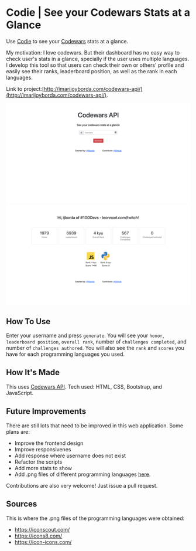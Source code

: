 # Codie | See your Codewars Stats at a Glance

Use [Codie](http://imarijoyborda.com/codewars-api/) to see your [Codewars](https://www.codewars.com/) stats at a glance.

My motivation: I love codewars. But their dashboard has no easy way to check user's stats in a glance, specially if the user uses multiple languages. I develop this tool so that users can check their own or others' profile and easily see their ranks, leaderboard position, as well as the rank in each  languages. 

Link to project:[http://imarijoyborda.com/codewars-api/](http://imarijoyborda.com/codewars-api/). 

![Screenshot of Site - 1](assets/readme/codie-1.png)
![Screenshot of Site - 2](assets/readme/codie-2.png)

## How To Use
Enter your username and press `generate`. You will see your `honor`, `leaderboard position`, `overall rank`, number of `challenges completed`, and number of `challenges authored`. You will also see the `rank` and `scores` you have for each programming languages you used.

## How It's Made
This uses [Codewars API](https://dev.codewars.com/#introduction). Tech used: HTML, CSS, Bootstrap, and JavaScript.

## Future Improvements
There are still lots that need to be improved in this web application. Some plans are:
* Improve the frontend design
* Improve responsivenes
* Add response where username does not exist
* Refactor the scripts
* Add more stats to show
* Add .png files of different programming languages [here](https://github.com/ijborda/codewars-api/tree/main/assets/proglang). 

Contributions are also very welcome! Just issue a pull request.

## Sources
This is where the .png files of the programming languages were obtained:
* https://iconscout.com/
* https://icons8.com/
* https://icon-icons.com/
